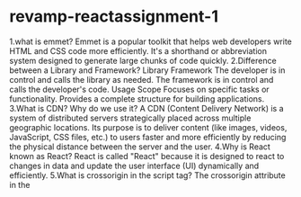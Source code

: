 # revamp-reactassignment-1
1.what is emmet?
   Emmet is a popular toolkit that helps web developers write HTML and CSS code more efficiently. It's a shorthand or abbreviation system designed to generate large chunks of code quickly.
2.Difference between a Library and Framework?
                         Library	                                                                           Framework
The developer is in control and calls the library as needed.	                       The framework is in control and calls the developer's code.
Usage Scope	Focuses on specific tasks or functionality.	                             Provides a complete structure for building applications.
3.What is CDN? Why do we use it?
  A CDN (Content Delivery Network) is a system of distributed servers strategically placed across multiple geographic locations. Its purpose is to deliver content (like images, videos, JavaScript, CSS files, etc.) to users faster and more efficiently by reducing the physical distance between the server and the user.
4.Why is React known as React?
  React is called "React" because it is designed to react to changes in data and update the user interface (UI) dynamically and efficiently.
5.What is crossorigin in the script tag?
  The crossorigin attribute in the <script> tag is used to handle how browsers should manage cross-origin requests for the script. It is important when fetching resources from a different origin (e.g., a different domain, subdomain, or protocol).
6.What is the difference between React and ReactDOM?
                        React	                                                                                                       ReactDOM
 React is a library for building user interfaces (UIs). It focuses on the core logic of UI components.	 ReactDOM is a library that provides DOM-specific methods for rendering React 
                                                                                                         components into the DOM.
Used to create and define UI components and manage their state and lifecycle.	                           Used to render React components to the web browser's DOM or update them.
7.What is the difference between react.development.js and react.production.js files via CDN?
                    react.development.js	                                                                                    react.production.js
 	Used during development for debugging and testing.	                                             Used in production to optimize performance and reduce file size.
  Larger, as it includes extra code for debugging purposes.	                                       Smaller, as unnecessary code (e.g., warnings) is removed.
8.What is async and defer?
  The async and defer attributes in the <script> tag are used to control how external JavaScript files are loaded and executed in an HTML document. Both attributes aim to optimize page loading and improve performance 
